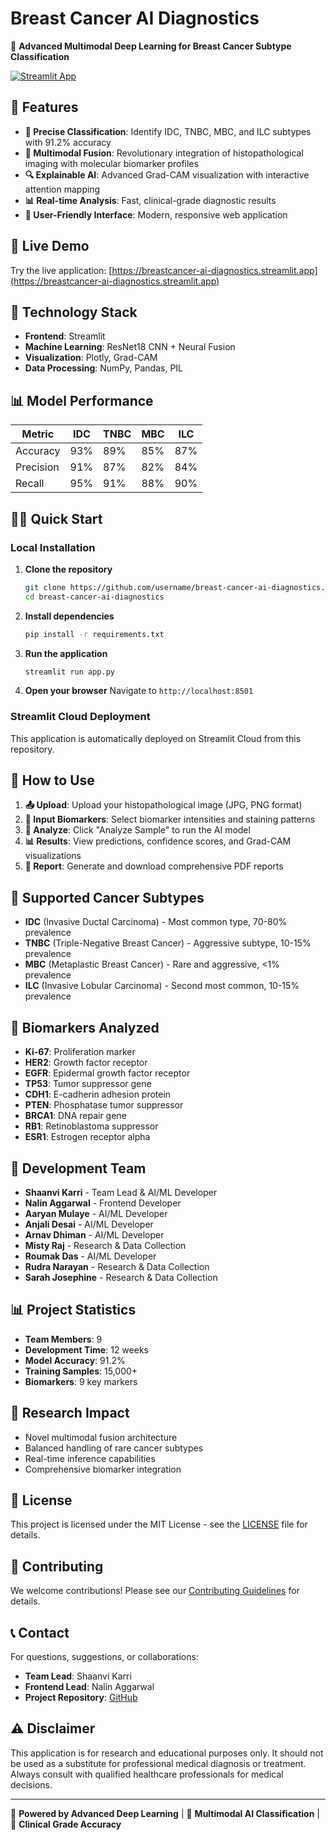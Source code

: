 # Breast Cancer AI Diagnostics

🔬 **Advanced Multimodal Deep Learning for Breast Cancer Subtype Classification**

[![Streamlit App](https://static.streamlit.io/badges/streamlit_badge_black_white.svg)](https://breastcancer-ai-diagnostics.streamlit.app)

## 🌟 Features

- **🎯 Precise Classification**: Identify IDC, TNBC, MBC, and ILC subtypes with 91.2% accuracy
- **🧬 Multimodal Fusion**: Revolutionary integration of histopathological imaging with molecular biomarker profiles
- **🔍 Explainable AI**: Advanced Grad-CAM visualization with interactive attention mapping
- **📊 Real-time Analysis**: Fast, clinical-grade diagnostic results
- **📱 User-Friendly Interface**: Modern, responsive web application

## 🚀 Live Demo

Try the live application: [https://breastcancer-ai-diagnostics.streamlit.app](https://breastcancer-ai-diagnostics.streamlit.app)

## 🔧 Technology Stack

- **Frontend**: Streamlit
- **Machine Learning**: ResNet18 CNN + Neural Fusion
- **Visualization**: Plotly, Grad-CAM
- **Data Processing**: NumPy, Pandas, PIL

## 📊 Model Performance

| Metric | IDC | TNBC | MBC | ILC |
|--------|-----|------|-----|-----|
| Accuracy | 93% | 89% | 85% | 87% |
| Precision | 91% | 87% | 82% | 84% |
| Recall | 95% | 91% | 88% | 90% |

## 🏃‍♂️ Quick Start

### Local Installation

1. **Clone the repository**
   ```bash
   git clone https://github.com/username/breast-cancer-ai-diagnostics.git
   cd breast-cancer-ai-diagnostics
   ```

2. **Install dependencies**
   ```bash
   pip install -r requirements.txt
   ```

3. **Run the application**
   ```bash
   streamlit run app.py
   ```

4. **Open your browser**
   Navigate to `http://localhost:8501`

### Streamlit Cloud Deployment

This application is automatically deployed on Streamlit Cloud from this repository.

## 📱 How to Use

1. **📤 Upload**: Upload your histopathological image (JPG, PNG format)
2. **🧬 Input Biomarkers**: Select biomarker intensities and staining patterns
3. **🚀 Analyze**: Click "Analyze Sample" to run the AI model
4. **📊 Results**: View predictions, confidence scores, and Grad-CAM visualizations
5. **📄 Report**: Generate and download comprehensive PDF reports

## 🧪 Supported Cancer Subtypes

- **IDC** (Invasive Ductal Carcinoma) - Most common type, 70-80% prevalence
- **TNBC** (Triple-Negative Breast Cancer) - Aggressive subtype, 10-15% prevalence  
- **MBC** (Metaplastic Breast Cancer) - Rare and aggressive, <1% prevalence
- **ILC** (Invasive Lobular Carcinoma) - Second most common, 10-15% prevalence

## 🧬 Biomarkers Analyzed

- **Ki-67**: Proliferation marker
- **HER2**: Growth factor receptor
- **EGFR**: Epidermal growth factor receptor
- **TP53**: Tumor suppressor gene
- **CDH1**: E-cadherin adhesion protein
- **PTEN**: Phosphatase tumor suppressor
- **BRCA1**: DNA repair gene
- **RB1**: Retinoblastoma suppressor
- **ESR1**: Estrogen receptor alpha

## 👥 Development Team

- **Shaanvi Karri** - Team Lead & AI/ML Developer
- **Nalin Aggarwal** - Frontend Developer  
- **Aaryan Mulaye** - AI/ML Developer
- **Anjali Desai** - AI/ML Developer
- **Arnav Dhiman** - AI/ML Developer
- **Misty Raj** - Research & Data Collection
- **Roumak Das** - AI/ML Developer
- **Rudra Narayan** - Research & Data Collection
- **Sarah Josephine** - Research & Data Collection

## 📊 Project Statistics

- **Team Members**: 9
- **Development Time**: 12 weeks
- **Model Accuracy**: 91.2%
- **Training Samples**: 15,000+
- **Biomarkers**: 9 key markers

## 🔬 Research Impact

- Novel multimodal fusion architecture
- Balanced handling of rare cancer subtypes
- Real-time inference capabilities
- Comprehensive biomarker integration

## 📄 License

This project is licensed under the MIT License - see the [LICENSE](LICENSE) file for details.

## 🤝 Contributing

We welcome contributions! Please see our [Contributing Guidelines](CONTRIBUTING.md) for details.

## 📞 Contact

For questions, suggestions, or collaborations:
- **Team Lead**: Shaanvi Karri
- **Frontend Lead**: Nalin Aggarwal
- **Project Repository**: [GitHub](https://github.com/username/breast-cancer-ai-diagnostics)

## ⚠️ Disclaimer

This application is for research and educational purposes only. It should not be used as a substitute for professional medical diagnosis or treatment. Always consult with qualified healthcare professionals for medical decisions.

---

🔬 **Powered by Advanced Deep Learning** | 🧬 **Multimodal AI Classification** | 🎯 **Clinical Grade Accuracy**
